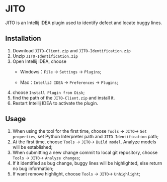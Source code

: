 # JITO

JITO is an Intellij IDEA plugin used to identify defect and locate buggy lines.



## Installation

1. Download  `JITO-Client.zip` and `JITO-Identification.zip`
2. Unzip `JITO-Identification.zip`
3. Open Intellij IDEA, choose 
   - Windows：`File` -> `Settings` -> `Plugins`;

   - Mac：`IntelliJ IDEA` -> `Preferences` -> `Plugins`;
4. choose `Install Plugin from Disk`;
5. find the path of the `JITO-Client.zip` and install it.
6. Restart Intellij IDEA to activate the plugin.



## Usage

1. When using the tool for the first time, choose `Tools` -> `JITO`-> `Set properties`, set Python Interpreter path and `JITO-Identification` path;
2. At the first time, choose `Tools` -> `JITO`-> `Build model`. Analyze models will be established;
3. When submitting a new change commit to local git repository, choose `Tools` -> `JITO`-> `Analyze changes`;
4. If it identified as bug change, buggy lines will be highlighted, else return no bug information;
5. If want remove highlight, choose `Tools` -> `JITO`-> `Unhighlight`;


